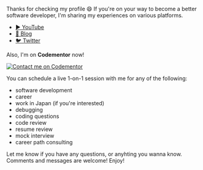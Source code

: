 Thanks for checking my profile 😄 If you're on your way to become a better software developer, I'm sharing my experiences on various platforms.

- [▶️ YouTube](https://www.youtube.com/channel/UC4525fkKrAC3GjtkhD24yYA)
- [📖 Blog](https://adlerhsieh.com)
- [🐦 Twitter](https://twitter.com/adlerhsieh)

Also, I'm on **Codementor** now!

[![Contact me on Codementor](https://www.codementor.io/m-badges/adlerhsieh/find-me-on-cm-b.svg)](https://www.codementor.io/@adlerhsieh?refer=badge)

You can schedule a live 1-on-1 session with me for any of the following:

- software development
- career
- work in Japan (if you're interested)
- debugging
- coding questions
- code review
- resume review
- mock interview
- career path consulting

Let me know if you have any questions, or anyhting you wanna know. Comments and messages are welcome! Enjoy!

<!--
**adlerhsieh/adlerhsieh** is a ✨ _special_ ✨ repository because its `README.md` (this file) appears on your GitHub profile.

Here are some ideas to get you started:

- 🔭 I’m currently working on ...
- 🌱 I’m currently learning ...
- 👯 I’m looking to collaborate on ...
- 🤔 I’m looking for help with ...
- 💬 Ask me about ...
- 📫 How to reach me: ...
- 😄 Pronouns: ...
- ⚡ Fun fact: ...
-->
